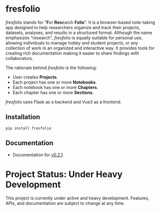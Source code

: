 # fresfolio

*fresfolio* stands for "**F**or **Res**earch **Folio**". It is a browser-based note-taking app designed to help researchers organize and track their projects, datasets, analyses, and results in a structured format. Although the name emphasizes “research", *fresfolio* is equally suitable for personal use, allowing individuals to manage hobby and student projects, or any collection of work in an organized and interactive way. It provides tools for creating rich documentation making it easier to share findings with collaborators.

The rationale behind *fresfolio* is the following:

* User creates **Projects**.
* Each project has one or more **Notebooks**.
* Each notebook has one or more **Chapters**. 
* Each chapter has one or more **Sections**.

*fresfolio* uses Flask as a backend and Vue3 as a frontend.

## Installation

```
pip install fresfolio
```

## Documentation

* Documentation for [v0.2.1](https://fresfolio.readthedocs.io/en/v0.2.1/).

# Project Status: Under Heavy Development

This project is currently under active and heavy development. Features, APIs, and documentation are subject to change at any time.

